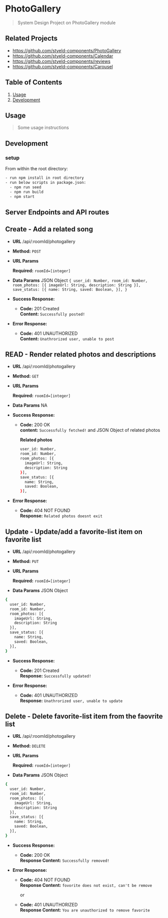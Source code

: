 # PhotoGallery

> System Design Project on PhotoGallery module

## Related Projects

  - https://github.com/styeld-components/PhotoGallery
  - https://github.com/styeld-components/Calendar
  - https://github.com/styeld-components/reviews
  - https://github.com/styeld-components/Carousel

## Table of Contents

1. [Usage](#Usage)
2. [Development](#development)

## Usage

> Some usage instructions

## Development

### setup

From within the root directory:

```sh
- run npm install in root directory
- run below scripts in package.json:
  - npm run seed
  - npm run build
  - npm start
```

## Server Endpoints and API routes

**Create - Add a related song**
----

* **URL** /api/:roomId/photogallery

* **Method:** `POST`

*  **URL Params**

   **Required:** `roomId=[integer]`

* **Data Params** JSON Object `{
  user_id: Number,
  room_id: Number,
  room_photos: [{
    imageUrl: String,
    description: String
  }],
  save_status: [{
    name: String,
    saved: Boolean,
  }],
}`

* **Success Response:**

  * **Code:** 201 Created <br />
    **Content:** `Successfully posted!`

* **Error Response:**

  * **Code:** 401 UNAUTHORIZED <br />
    **Content:** `Unathrorized user, unable to post`

**READ - Render related photos and descriptions**
----

* **URL** /api/:roomId/photogallery

* **Method:** `GET`

*  **URL Params**

   **Required:** `roomId=[integer]`

* **Data Params** NA

* **Success Response:**

  * **Code:** 200 OK <br />
    **content:** `Successfully fetched!` and JSON Object of related photos

      **Related photos**
      ```sh
      user_id: Number,
      room_id: Number,
      room_photos: [{
        imageUrl: String,
        description: String
      }],
      save_status: [{
        name: String,
        saved: Boolean,
      }],
      ```


* **Error Response:**

  * **Code:** 404 NOT FOUND <br />
    **Response:** `Related photos doesnt exit`

**Update - Update/add a favorite-list item on favorite list**
----

* **URL** /api/:roomId/photogallery

* **Method:** `PUT`

*  **URL Params**

   **Required:** `roomId=[integer]`

* **Data Params** JSON Object
```sh
{
  user_id: Number,
  room_id: Number,
  room_photos: [{
    imageUrl: String,
    description: String
  }],
  save_status: [{
    name: String,
    saved: Boolean,
  }],
}
```

* **Success Response:**

  * **Code:** 201 Created <br />
    **Response:** `Successfully updated!`

* **Error Response:**

  * **Code:** 401 UNAUTHORIZED <br />
    **Response:** `Unathrorized user, unable to update`

**Delete - Delete favorite-list item from the faovrite list**
----

* **URL** /api/:roomId/photogallery

* **Method:** `DELETE`

*  **URL Params**

   **Required:** `roomId=[integer]`

* **Data Params** JSON Object
```sh
{
  user_id: Number,
  room_id: Number,
  room_photos: [{
    imageUrl: String,
    description: String
  }],
  save_status: [{
    name: String,
    saved: Boolean,
  }],
}
```

* **Success Response:**

  * **Code:** 200 OK <br />
    **Response Content:** `Successfully removed!`

* **Error Response:**

  * **Code:** 404 NOT FOUND <br />
    **Response Content:** `fovorite does not exist, can't be remove`

    or

  * **Code:** 401 UNAUTHORIZED <br />
    **Response Content:** `You are unauthorized to remove favorite`
